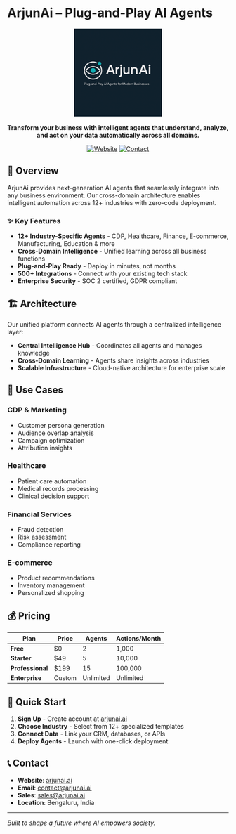 # ArjunAi – Plug-and-Play AI Agents

<div align="center">
  <img src="assets/logo.png" alt="ArjunAi Logo" style="height: 200px; width: auto;">
  
  **Transform your business with intelligent agents that understand, analyze, and act on your data automatically across all domains.**
  
  [![Website](https://img.shields.io/badge/Website-arjunai.ai-blue)](https://arjunai.ai)
  [![Contact](https://img.shields.io/badge/Contact-contact%40arjunai.ai-green)](mailto:contact@arjunai.ai)
</div>

## 🚀 Overview

ArjunAi provides next-generation AI agents that seamlessly integrate into any business environment. Our cross-domain architecture enables intelligent automation across 12+ industries with zero-code deployment.

### ✨ Key Features
- **12+ Industry-Specific Agents** - CDP, Healthcare, Finance, E-commerce, Manufacturing, Education & more
- **Cross-Domain Intelligence** - Unified learning across all business functions
- **Plug-and-Play Ready** - Deploy in minutes, not months
- **500+ Integrations** - Connect with your existing tech stack
- **Enterprise Security** - SOC 2 certified, GDPR compliant

## 🏗️ Architecture

Our unified platform connects AI agents through a centralized intelligence layer:

- **Central Intelligence Hub** - Coordinates all agents and manages knowledge
- **Cross-Domain Learning** - Agents share insights across industries
- **Scalable Infrastructure** - Cloud-native architecture for enterprise scale

## 🎯 Use Cases

### CDP & Marketing
- Customer persona generation
- Audience overlap analysis
- Campaign optimization
- Attribution insights

### Healthcare
- Patient care automation
- Medical records processing
- Clinical decision support

### Financial Services
- Fraud detection
- Risk assessment
- Compliance reporting

### E-commerce
- Product recommendations
- Inventory management
- Personalized shopping

## 💰 Pricing

| Plan | Price | Agents | Actions/Month |
|------|-------|--------|---------------|
| **Free** | $0 | 2 | 1,000 |
| **Starter** | $49 | 5 | 10,000 |
| **Professional** | $199 | 15 | 100,000 |
| **Enterprise** | Custom | Unlimited | Unlimited |

## 🚀 Quick Start

1. **Sign Up** - Create account at [arjunai.ai](https://arjunai.ai)
2. **Choose Industry** - Select from 12+ specialized templates
3. **Connect Data** - Link your CRM, databases, or APIs
4. **Deploy Agents** - Launch with one-click deployment

## 📞 Contact

- **Website**: [arjunai.ai](https://arjunai.ai)
- **Email**: contact@arjunai.ai
- **Sales**: sales@arjunai.ai
- **Location**: Bengaluru, India

---

*Built to shape a future where AI empowers society.*
